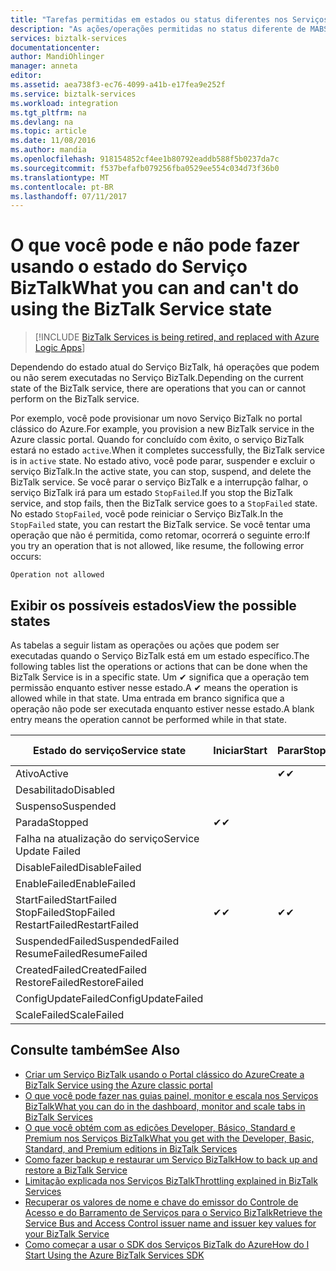 ```yaml
---
title: "Tarefas permitidas em estados ou status diferentes nos Serviços BizTalk | Microsoft Docs"
description: "As ações/operações permitidas no status diferente de MABS: parar, iniciar, reiniciar, suspender, continuar, excluir, dimensionar, atualizar o backup e configuração de backup"
services: biztalk-services
documentationcenter: 
author: MandiOhlinger
manager: anneta
editor: 
ms.assetid: aea738f3-ec76-4099-a41b-e17fea9e252f
ms.service: biztalk-services
ms.workload: integration
ms.tgt_pltfrm: na
ms.devlang: na
ms.topic: article
ms.date: 11/08/2016
ms.author: mandia
ms.openlocfilehash: 918154852cf4ee1b80792eaddb588f5b0237da7c
ms.sourcegitcommit: f537befafb079256fba0529ee554c034d73f36b0
ms.translationtype: MT
ms.contentlocale: pt-BR
ms.lasthandoff: 07/11/2017
---
```

# <a name="what-you-can-and-cant-do-using-the-biztalk-service-state"></a><span data-ttu-id="d44c6-103">O que você pode e não pode fazer usando o estado do Serviço BizTalk</span><span class="sxs-lookup"><span data-stu-id="d44c6-103">What you can and can't do using the BizTalk Service state</span></span>

> [!INCLUDE [BizTalk Services is being retired, and replaced with Azure Logic Apps](../../includes/biztalk-services-retirement.md)]

<span data-ttu-id="d44c6-104">Dependendo do estado atual do Serviço BizTalk, há operações que podem ou não serem executadas no Serviço BizTalk.</span><span class="sxs-lookup"><span data-stu-id="d44c6-104">Depending on the current state of the BizTalk service, there are operations that you can or cannot perform on the BizTalk service.</span></span>

<span data-ttu-id="d44c6-105">Por exemplo, você pode provisionar um novo Serviço BizTalk no portal clássico do Azure.</span><span class="sxs-lookup"><span data-stu-id="d44c6-105">For example, you provision a new BizTalk service in the Azure classic portal.</span></span> <span data-ttu-id="d44c6-106">Quando for concluído com êxito, o serviço BizTalk estará no estado `active`.</span><span class="sxs-lookup"><span data-stu-id="d44c6-106">When it completes successfully, the BizTalk service is in `active` state.</span></span> <span data-ttu-id="d44c6-107">No estado ativo, você pode parar, suspender e excluir o serviço BizTalk.</span><span class="sxs-lookup"><span data-stu-id="d44c6-107">In the active state, you can stop, suspend, and delete the BizTalk service.</span></span> <span data-ttu-id="d44c6-108">Se você parar o serviço BizTalk e a interrupção falhar, o serviço BizTalk irá para um estado `StopFailed`.</span><span class="sxs-lookup"><span data-stu-id="d44c6-108">If you stop the BizTalk service, and stop fails, then the BizTalk service goes to a `StopFailed` state.</span></span> <span data-ttu-id="d44c6-109">No estado `StopFailed`, você pode reiniciar o Serviço BizTalk.</span><span class="sxs-lookup"><span data-stu-id="d44c6-109">In the `StopFailed` state, you can restart the BizTalk service.</span></span> <span data-ttu-id="d44c6-110">Se você tentar uma operação que não é permitida, como retomar, ocorrerá o seguinte erro:</span><span class="sxs-lookup"><span data-stu-id="d44c6-110">If you try an operation that is not allowed, like resume, the following error occurs:</span></span>

`Operation not allowed`

## <a name="view-the-possible-states"></a><span data-ttu-id="d44c6-111">Exibir os possíveis estados</span><span class="sxs-lookup"><span data-stu-id="d44c6-111">View the possible states</span></span>

<span data-ttu-id="d44c6-112">As tabelas a seguir listam as operações ou ações que podem ser executadas quando o Serviço BizTalk está em um estado específico.</span><span class="sxs-lookup"><span data-stu-id="d44c6-112">The following tables list the operations or actions that can be done when the BizTalk Service is in a specific state.</span></span> <span data-ttu-id="d44c6-113">Um ✔ significa que a operação tem permissão enquanto estiver nesse estado.</span><span class="sxs-lookup"><span data-stu-id="d44c6-113">A ✔ means the operation is allowed while in that state.</span></span> <span data-ttu-id="d44c6-114">Uma entrada em branco significa que a operação não pode ser executada enquanto estiver nesse estado.</span><span class="sxs-lookup"><span data-stu-id="d44c6-114">A blank entry means the operation cannot be performed while in that state.</span></span>

| <span data-ttu-id="d44c6-115">Estado do serviço</span><span class="sxs-lookup"><span data-stu-id="d44c6-115">Service state</span></span> | <span data-ttu-id="d44c6-116">Iniciar</span><span class="sxs-lookup"><span data-stu-id="d44c6-116">Start</span></span> | <span data-ttu-id="d44c6-117">Parar</span><span class="sxs-lookup"><span data-stu-id="d44c6-117">Stop</span></span> | <span data-ttu-id="d44c6-118">Reiniciar</span><span class="sxs-lookup"><span data-stu-id="d44c6-118">Restart</span></span> | <span data-ttu-id="d44c6-119">Suspender</span><span class="sxs-lookup"><span data-stu-id="d44c6-119">Suspend</span></span> | <span data-ttu-id="d44c6-120">Continuar</span><span class="sxs-lookup"><span data-stu-id="d44c6-120">Resume</span></span> | <span data-ttu-id="d44c6-121">Excluir</span><span class="sxs-lookup"><span data-stu-id="d44c6-121">Delete</span></span> | <span data-ttu-id="d44c6-122">Escala</span><span class="sxs-lookup"><span data-stu-id="d44c6-122">Scale</span></span> | <span data-ttu-id="d44c6-123">Atualização</span><span class="sxs-lookup"><span data-stu-id="d44c6-123">Update</span></span> <br/> <span data-ttu-id="d44c6-124">Configuração</span><span class="sxs-lookup"><span data-stu-id="d44c6-124">Configuration</span></span> | <span data-ttu-id="d44c6-125">Backup</span><span class="sxs-lookup"><span data-stu-id="d44c6-125">Backup</span></span> |
| --- | --- | --- | --- | --- | --- | --- |--- | --- | --- |
| <span data-ttu-id="d44c6-126">Ativo</span><span class="sxs-lookup"><span data-stu-id="d44c6-126">Active</span></span> |  | <span data-ttu-id="d44c6-127">✔</span><span class="sxs-lookup"><span data-stu-id="d44c6-127">✔</span></span> | <span data-ttu-id="d44c6-128">✔</span><span class="sxs-lookup"><span data-stu-id="d44c6-128">✔</span></span> | <span data-ttu-id="d44c6-129">✔</span><span class="sxs-lookup"><span data-stu-id="d44c6-129">✔</span></span> |  | <span data-ttu-id="d44c6-130">✔</span><span class="sxs-lookup"><span data-stu-id="d44c6-130">✔</span></span> |<span data-ttu-id="d44c6-131">✔</span><span class="sxs-lookup"><span data-stu-id="d44c6-131">✔</span></span> |<span data-ttu-id="d44c6-132">✔</span><span class="sxs-lookup"><span data-stu-id="d44c6-132">✔</span></span> |<span data-ttu-id="d44c6-133">✔</span><span class="sxs-lookup"><span data-stu-id="d44c6-133">✔</span></span> |
| <span data-ttu-id="d44c6-134">Desabilitado</span><span class="sxs-lookup"><span data-stu-id="d44c6-134">Disabled</span></span> |  |  |  |  |  | <span data-ttu-id="d44c6-135">✔</span><span class="sxs-lookup"><span data-stu-id="d44c6-135">✔</span></span> | |  |  | 
| <span data-ttu-id="d44c6-136">Suspenso</span><span class="sxs-lookup"><span data-stu-id="d44c6-136">Suspended</span></span> |  |  |  |  | <span data-ttu-id="d44c6-137">✔</span><span class="sxs-lookup"><span data-stu-id="d44c6-137">✔</span></span> | <span data-ttu-id="d44c6-138">✔</span><span class="sxs-lookup"><span data-stu-id="d44c6-138">✔</span></span> | |  | <span data-ttu-id="d44c6-139">✔</span><span class="sxs-lookup"><span data-stu-id="d44c6-139">✔</span></span> |
| <span data-ttu-id="d44c6-140">Parada</span><span class="sxs-lookup"><span data-stu-id="d44c6-140">Stopped</span></span> | <span data-ttu-id="d44c6-141">✔</span><span class="sxs-lookup"><span data-stu-id="d44c6-141">✔</span></span> |  | <span data-ttu-id="d44c6-142">✔</span><span class="sxs-lookup"><span data-stu-id="d44c6-142">✔</span></span> |  |  | <span data-ttu-id="d44c6-143">✔</span><span class="sxs-lookup"><span data-stu-id="d44c6-143">✔</span></span> | |  | <span data-ttu-id="d44c6-144">✔</span><span class="sxs-lookup"><span data-stu-id="d44c6-144">✔</span></span> |
| <span data-ttu-id="d44c6-145">Falha na atualização do serviço</span><span class="sxs-lookup"><span data-stu-id="d44c6-145">Service Update Failed</span></span> |  |  |  |  |  | <span data-ttu-id="d44c6-146">✔</span><span class="sxs-lookup"><span data-stu-id="d44c6-146">✔</span></span> | |  |  | 
| <span data-ttu-id="d44c6-147">DisableFailed</span><span class="sxs-lookup"><span data-stu-id="d44c6-147">DisableFailed</span></span> |  |  |  |  |  | <span data-ttu-id="d44c6-148">✔</span><span class="sxs-lookup"><span data-stu-id="d44c6-148">✔</span></span> | |  |  | 
| <span data-ttu-id="d44c6-149">EnableFailed</span><span class="sxs-lookup"><span data-stu-id="d44c6-149">EnableFailed</span></span> |  |  |  |  |  | <span data-ttu-id="d44c6-150">✔</span><span class="sxs-lookup"><span data-stu-id="d44c6-150">✔</span></span> | |  |  | 
| <span data-ttu-id="d44c6-151">StartFailed</span><span class="sxs-lookup"><span data-stu-id="d44c6-151">StartFailed</span></span> <br/> <span data-ttu-id="d44c6-152">StopFailed</span><span class="sxs-lookup"><span data-stu-id="d44c6-152">StopFailed</span></span> <br/> <span data-ttu-id="d44c6-153">RestartFailed</span><span class="sxs-lookup"><span data-stu-id="d44c6-153">RestartFailed</span></span> | <span data-ttu-id="d44c6-154">✔</span><span class="sxs-lookup"><span data-stu-id="d44c6-154">✔</span></span> | <span data-ttu-id="d44c6-155">✔</span><span class="sxs-lookup"><span data-stu-id="d44c6-155">✔</span></span> | <span data-ttu-id="d44c6-156">✔</span><span class="sxs-lookup"><span data-stu-id="d44c6-156">✔</span></span> |  |  | <span data-ttu-id="d44c6-157">✔</span><span class="sxs-lookup"><span data-stu-id="d44c6-157">✔</span></span> | | <span data-ttu-id="d44c6-158">✔</span><span class="sxs-lookup"><span data-stu-id="d44c6-158">✔</span></span> | |
| <span data-ttu-id="d44c6-159">SuspendedFailed</span><span class="sxs-lookup"><span data-stu-id="d44c6-159">SuspendedFailed</span></span> <br/> <span data-ttu-id="d44c6-160">ResumeFailed</span><span class="sxs-lookup"><span data-stu-id="d44c6-160">ResumeFailed</span></span>|  |  |  | <span data-ttu-id="d44c6-161">✔</span><span class="sxs-lookup"><span data-stu-id="d44c6-161">✔</span></span> | <span data-ttu-id="d44c6-162">✔</span><span class="sxs-lookup"><span data-stu-id="d44c6-162">✔</span></span> | <span data-ttu-id="d44c6-163">✔</span><span class="sxs-lookup"><span data-stu-id="d44c6-163">✔</span></span> | |  |  | 
| <span data-ttu-id="d44c6-164">CreatedFailed</span><span class="sxs-lookup"><span data-stu-id="d44c6-164">CreatedFailed</span></span> <br/> <span data-ttu-id="d44c6-165">RestoreFailed</span><span class="sxs-lookup"><span data-stu-id="d44c6-165">RestoreFailed</span></span> |  |  |  |  |  | <span data-ttu-id="d44c6-166">✔</span><span class="sxs-lookup"><span data-stu-id="d44c6-166">✔</span></span> | |  |  | 
| <span data-ttu-id="d44c6-167">ConfigUpdateFailed</span><span class="sxs-lookup"><span data-stu-id="d44c6-167">ConfigUpdateFailed</span></span>  |  |  | <span data-ttu-id="d44c6-168">✔</span><span class="sxs-lookup"><span data-stu-id="d44c6-168">✔</span></span> |  |  | <span data-ttu-id="d44c6-169">✔</span><span class="sxs-lookup"><span data-stu-id="d44c6-169">✔</span></span> | |<span data-ttu-id="d44c6-170">✔</span><span class="sxs-lookup"><span data-stu-id="d44c6-170">✔</span></span> | |
| <span data-ttu-id="d44c6-171">ScaleFailed</span><span class="sxs-lookup"><span data-stu-id="d44c6-171">ScaleFailed</span></span> |  |  |  |  |  | <span data-ttu-id="d44c6-172">✔</span><span class="sxs-lookup"><span data-stu-id="d44c6-172">✔</span></span> |<span data-ttu-id="d44c6-173">✔</span><span class="sxs-lookup"><span data-stu-id="d44c6-173">✔</span></span> | |  |  | 



## <a name="see-also"></a><span data-ttu-id="d44c6-174">Consulte também</span><span class="sxs-lookup"><span data-stu-id="d44c6-174">See Also</span></span>
* [<span data-ttu-id="d44c6-175">Criar um Serviço BizTalk usando o Portal clássico do Azure</span><span class="sxs-lookup"><span data-stu-id="d44c6-175">Create a BizTalk Service using the Azure classic portal</span></span>](http://go.microsoft.com/fwlink/p/?LinkID=302280)<br/>
* [<span data-ttu-id="d44c6-176">O que você pode fazer nas guias painel, monitor e escala nos Serviços BizTalk</span><span class="sxs-lookup"><span data-stu-id="d44c6-176">What you can do in the dashboard, monitor and scale tabs in BizTalk Services</span></span>](http://go.microsoft.com/fwlink/p/?LinkID=302281)<br/>
* [<span data-ttu-id="d44c6-177">O que você obtém com as edições Developer, Básico, Standard e Premium nos Serviços BizTalk</span><span class="sxs-lookup"><span data-stu-id="d44c6-177">What you get with the Developer, Basic, Standard, and Premium editions in BizTalk Services</span></span>](http://go.microsoft.com/fwlink/p/?LinkID=302279)<br/>
* [<span data-ttu-id="d44c6-178">Como fazer backup e restaurar um Serviço BizTalk</span><span class="sxs-lookup"><span data-stu-id="d44c6-178">How to back up and restore a BizTalk Service</span></span>](http://go.microsoft.com/fwlink/p/?LinkID=329873)<br/>
* [<span data-ttu-id="d44c6-179">Limitação explicada nos Serviços BizTalk</span><span class="sxs-lookup"><span data-stu-id="d44c6-179">Throttling explained in BizTalk Services</span></span>](http://go.microsoft.com/fwlink/p/?LinkID=302282)<br/>
* [<span data-ttu-id="d44c6-180">Recuperar os valores de nome e chave do emissor do Controle de Acesso e do Barramento de Serviços para o Serviço BizTalk</span><span class="sxs-lookup"><span data-stu-id="d44c6-180">Retrieve the Service Bus and Access Control issuer name and issuer key values for your BizTalk Service</span></span>](http://go.microsoft.com/fwlink/p/?LinkID=303941)<br/>
* [<span data-ttu-id="d44c6-181">Como começar a usar o SDK dos Serviços BizTalk do Azure</span><span class="sxs-lookup"><span data-stu-id="d44c6-181">How do I Start Using the Azure BizTalk Services SDK</span></span>](http://go.microsoft.com/fwlink/p/?LinkID=302335)

